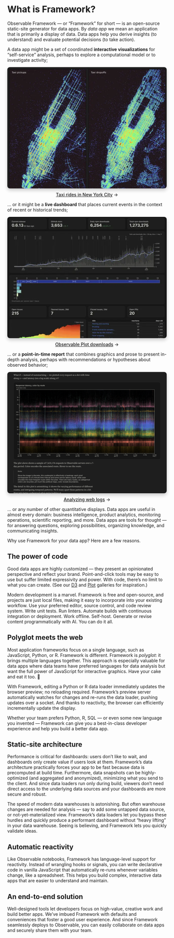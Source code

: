 # What is Framework?

<style>

.gallery {
  gap: 2rem;
  max-width: 640px;
}

.gallery a {
  display: flex;
  flex-direction: column;
  align-items: center;
  gap: 0.5rem;
}

.gallery img {
  max-width: 100%;
  border-radius: 8px;
  box-shadow: 0 0 0 0.75px rgba(128, 128, 128, 0.2), 0 6px 12px 0 rgba(0, 0, 0, 0.2);
  aspect-ratio: 2500 / 1900;
}

@media (prefers-color-scheme: dark) {
  .gallery img {
    box-shadow: 0 0 0 0.75px rgba(128, 128, 128, 0.2), 0 6px 12px 0 rgba(0, 0, 0, 0.4);
  }
}

.gallery a:not(:hover, :focus) {
  color: var(--theme-foreground-muted);
}

.gallery a:hover img,
.gallery a:focus img {
  box-shadow: 0 0 0 0.75px var(--theme-foreground-focus), 0 6px 12px 0 rgba(0, 0, 0, 0.2);
}

.gallery figcaption {
  font-size: 12px;
  color: inherit;
}

.arrow {
  font-weight: 500;
}

.arrow::after {
  content: "→";
  display: inline-block;
  margin-left: 0.25rem;
}

</style>

Observable Framework — or “Framework” for short — is an open-source static-site generator for data apps. By *data app* we mean an application that is primarily a display of data. Data apps help you derive insights (to understand) and evaluate potential decisions (to take action).

A data app might be a set of coordinated **interactive visualizations** for “self-service” analysis, perhaps to explore a computational model or to investigate activity;

<div class="gallery grid grid-cols-2">
  <a href="https://observablehq.com/framework/lib/mosaic" target="_blank">
    <picture>
      <img src="./assets/mosaic.webp">
    </picture>
    <div class="small arrow">Taxi rides in New York City</div>
  </a>
</div>

… or it might be a **live dashboard** that places current events in the context of recent or historical trends;

<div class="gallery grid grid-cols-2">
  <a href="https://observablehq.com/framework/examples/plot/">
    <picture>
      <source srcset="./assets/plot.webp" media="(prefers-color-scheme: dark)">
      <img src="./assets/plot-dark.webp">
    </picture>
    <div class="small arrow">Observable Plot downloads</div>
  </a>
</div>

… or a **point-in-time report** that combines graphics and prose to present in-depth analysis, perhaps with recommendations or hypotheses about observed behavior;

<div class="gallery grid grid-cols-2">
  <a href="https://observablehq.com/framework/examples/api/">
    <picture>
      <source srcset="./assets/api.webp" media="(prefers-color-scheme: dark)">
      <img src="./assets/api-dark.webp">
    </picture>
    <div class="small arrow">Analyzing web logs</div>
  </a>
</div>

… or any number of other quantitative displays. Data apps are useful in almost every domain: business intelligence, product analytics, monitoring operations, scientific reporting, and more. Data apps are tools for thought — for answering questions, exploring possibilities, organizing knowledge, and communicating insights.

Why use Framework for your data app? Here are a few reasons.

## The power of code

Good data apps are highly customized — they present an opinionated perspective and reflect your brand. Point-and-click tools may be easy to use but suffer limited expressivity and power. With code, there’s no limit to what you can create. (See our [D3](https://observablehq.com/@d3/gallery) and [Plot](https://observablehq.com/@observablehq/plot-gallery) galleries for inspiration.)

Modern development is a marvel. Framework is free and open-source, and projects are just local files, making it easy to incorporate into your existing workflow. Use your preferred editor, source control, and code review system. Write unit tests. Run linters. Automate builds with continuous integration or deployment. Work offline. Self-host. Generate or revise content programmatically with AI. You can do it all.

## Polyglot meets the web

Most application frameworks focus on a single language, such as JavaScript, Python, or R. Framework is different. Framework is _polyglot_: it brings multiple languages together. This approach is especially valuable for data apps where data teams have preferred languages for data analysis but want the full power of JavaScript for interactive graphics. Have your cake and eat it too. 🍰

With Framework, editing a Python or R data loader immediately updates the browser preview; no reloading required. Framework’s preview server automatically watches for changes and re-runs the data loader, pushing updates over a socket. And thanks to reactivity, the browser can efficiently incrementally update the display.

Whether your team prefers Python, R, SQL — or even some new language you invented — Framework can give you a best-in-class developer experience and help you build a better data app.

## Static-site architecture

Performance is critical for dashboards: users don’t like to wait, and dashboards only create value if users look at them. Framework’s data architecture practically forces your app to be fast because data is precomputed at build time. Furthermore, data snapshots can be highly-optimized (and aggregated and anonymized), minimizing what you send to the client. And since data loaders run only during build, viewers don’t need direct access to the underlying data sources and your dashboards are more secure and robust.

The speed of modern data warehouses is astonishing. But often warehouse changes are needed for analysis — say to add some untapped data source, or not-yet-materialized view. Framework’s data loaders let you bypass these hurdles and quickly produce a performant dashboard without “heavy lifting” in your data warehouse. Seeing is believing, and Framework lets you quickly validate ideas.

## Automatic reactivity

Like Observable notebooks, Framework has language-level support for reactivity. Instead of wrangling hooks or signals, you can write declarative code in vanilla JavaScript that automatically re-runs whenever variables change, like a spreadsheet. This helps you build complex, interactive data apps that are easier to understand and maintain.

## An end-to-end solution

Well-designed tools let developers focus on high-value, creative work and build better apps. We’ve imbued Framework with defaults and conveniences that foster a good user experience. And since Framework seamlessly deploys to Observable, you can easily collaborate on data apps and securely share them with your team.
